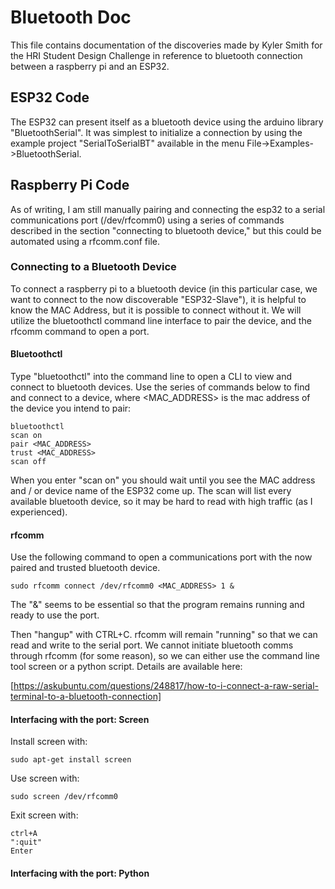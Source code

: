# Bluetooth Doc

This file contains documentation of the discoveries made by Kyler Smith for the HRI Student Design Challenge in reference to bluetooth connection between a raspberry pi and an ESP32.

## ESP32 Code

The ESP32 can present itself as a bluetooth device using the arduino library "BluetoothSerial". It was simplest to initialize a connection by using the example project "SerialToSerialBT" available in the menu File->Examples->BluetoothSerial.

## Raspberry Pi Code

As of writing, I am still manually pairing and connecting the esp32 to a serial communications port (/dev/rfcomm0) using a series of commands described in the section "connecting to bluetooth device," but this could be automated using a rfcomm.conf file.

### Connecting to a Bluetooth Device

To connect a raspberry pi to a bluetooth device (in this particular case, we want to connect to the now discoverable "ESP32-Slave"), it is helpful to know the MAC Address, but it is possible to connect without it. We will utilize the bluetoothctl command line interface to pair the device, and the rfcomm command to open a port.

#### Bluetoothctl

Type "bluetoothctl" into the command line to open a CLI to view and connect to bluetooth devices. Use the series of commands below to find and connect to a device, where <MAC_ADDRESS> is the mac address of the device you intend to pair:

    bluetoothctl
    scan on
    pair <MAC_ADDRESS>
    trust <MAC_ADDRESS>
    scan off

When you enter "scan on" you should wait until you see the MAC address and / or device name of the ESP32 come up. The scan will list every available bluetooth device, so it may be hard to read with high traffic (as I experienced).

#### rfcomm

Use the following command to open a communications port with the now paired and trusted bluetooth device.

    sudo rfcomm connect /dev/rfcomm0 <MAC_ADDRESS> 1 &

The "&" seems to be essential so that the program remains running and ready to use the port.

Then "hangup" with CTRL+C. rfcomm will remain "running" so that we can read and write to the serial port. We cannot initiate bluetooth comms through rfcomm (for some reason), so we can either use the command line tool screen or a python script. Details are available here:

[https://askubuntu.com/questions/248817/how-to-i-connect-a-raw-serial-terminal-to-a-bluetooth-connection]

#### Interfacing with the port: Screen

Install screen with:

    sudo apt-get install screen

Use screen with:

    sudo screen /dev/rfcomm0

Exit screen with:

    ctrl+A
    ":quit"
    Enter

#### Interfacing with the port: Python
